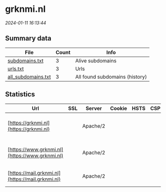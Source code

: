 # grknmi.nl
*2024-01-11 16:13:44*
## Summary data
| File       | Count | Info |
|------------|-------|------|
|[subdomains.txt](/data/grknmi.nl/subdomains.txt)|3|Alive subdomains|
|[urls.txt](/data/grknmi.nl/urls.txt)|3|Urls|
|[all_subdomains.txt](/data/grknmi.nl/all_subdomains.txt)|3|All found subdomains (history)|
## Statistics
| Url | SSL | Server | Cookie | HSTS | CSP | XFO | XXP | RP | Tech |Title |
|------------|-------|------|------|------|------|------|------|------|------|------|
|[https://grknmi.nl](https://grknmi.nl)| |Apache/2| | | | | | :white_check_mark: |Apache HTTP Server:2 PHP:7.2.34|Welkom bij de ge...|
|[https://www.grknmi.nl](https://www.grknmi.nl)| |Apache/2| | | | | | :white_check_mark: |Apache HTTP Server:2 PHP:7.2.34|Welkom bij de ge...|
|[https://mail.grknmi.nl](https://mail.grknmi.nl)| |Apache/2| | | | | | :white_check_mark: |Apache HTTP Server:2||
